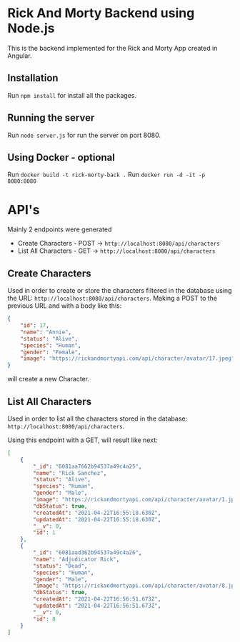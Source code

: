 # Rick And Morty Backend using Node.js
This is the backend implemented for the Rick and Morty App created in Angular.

## Installation
Run `npm install` for install all the packages.

## Running the server
Run `node server.js` for run the server on port 8080.

## Using Docker - optional
Run `docker build -t rick-morty-back .`
Run `docker run -d -it -p 8080:8080`

# API's
Mainly 2 endpoints were generated
- Create Characters - POST -> `http://localhost:8080/api/characters`
- List All Characters - GET -> `http://localhost:8080/api/characters`

## Create Characters
Used in order to create or store the characters filtered in the database using the URL: `http://localhost:8080/api/characters`.
Making a POST to the previous URL and with a body like this:
```json
{
    "id": 17,
    "name": "Annie",
    "status": "Alive",
    "species": "Human",
    "gender": "Female",
    "image": "https://rickandmortyapi.com/api/character/avatar/17.jpeg"            
}
```
will create a new Character.

## List All Characters
Used in order to list all the characters stored in the database: `http://localhost:8080/api/characters`.

Using this endpoint with a GET, will result like next:
```json
[
    {
        "_id": "6081aa7662b94537a49c4a25",
        "name": "Rick Sanchez",
        "status": "Alive",
        "species": "Human",
        "gender": "Male",
        "image": "https://rickandmortyapi.com/api/character/avatar/1.jpeg",
        "dbStatus": true,
        "createdAt": "2021-04-22T16:55:18.630Z",
        "updatedAt": "2021-04-22T16:55:18.630Z",
        "__v": 0,
        "id": 1
    },
    {
        "_id": "6081aad362b94537a49c4a26",
        "name": "Adjudicator Rick",
        "status": "Dead",
        "species": "Human",
        "gender": "Male",
        "image": "https://rickandmortyapi.com/api/character/avatar/8.jpeg",
        "dbStatus": true,
        "createdAt": "2021-04-22T16:56:51.673Z",
        "updatedAt": "2021-04-22T16:56:51.673Z",
        "__v": 0,
        "id": 8
    }    
]
```